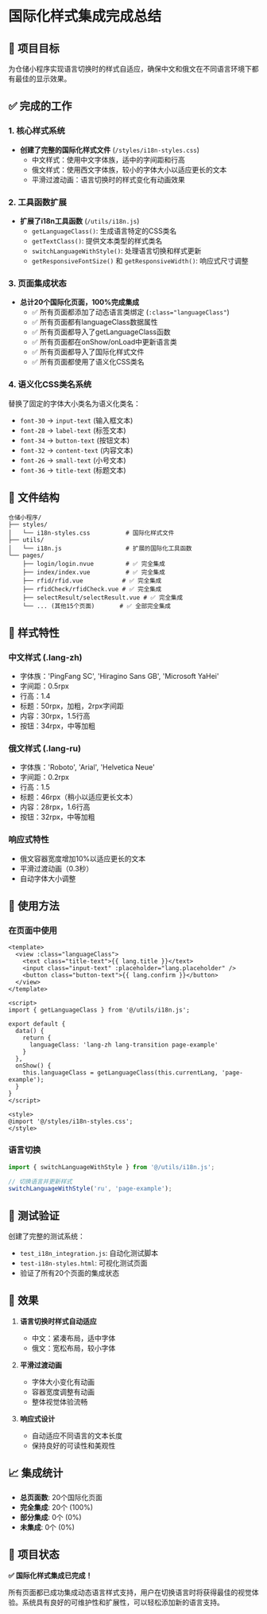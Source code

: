 # 国际化样式集成完成总结

## 🎯 项目目标
为仓储小程序实现语言切换时的样式自适应，确保中文和俄文在不同语言环境下都有最佳的显示效果。

## ✅ 完成的工作

### 1. 核心样式系统
- **创建了完整的国际化样式文件** (`/styles/i18n-styles.css`)
  - 中文样式：使用中文字体族，适中的字间距和行高
  - 俄文样式：使用西文字体族，较小的字体大小以适应更长的文本
  - 平滑过渡动画：语言切换时的样式变化有动画效果

### 2. 工具函数扩展
- **扩展了i18n工具函数** (`/utils/i18n.js`)
  - `getLanguageClass()`: 生成语言特定的CSS类名
  - `getTextClass()`: 提供文本类型的样式类名
  - `switchLanguageWithStyle()`: 处理语言切换和样式更新
  - `getResponsiveFontSize()` 和 `getResponsiveWidth()`: 响应式尺寸调整

### 3. 页面集成状态
- **总计20个国际化页面，100%完成集成**
  - ✅ 所有页面都添加了动态语言类绑定 (`:class="languageClass"`)
  - ✅ 所有页面都有languageClass数据属性
  - ✅ 所有页面都导入了getLanguageClass函数
  - ✅ 所有页面都在onShow/onLoad中更新语言类
  - ✅ 所有页面都导入了国际化样式文件
  - ✅ 所有页面都使用了语义化CSS类名

### 4. 语义化CSS类名系统
替换了固定的字体大小类名为语义化类名：
- `font-30` → `input-text` (输入框文本)
- `font-28` → `label-text` (标签文本)
- `font-34` → `button-text` (按钮文本)
- `font-32` → `content-text` (内容文本)
- `font-26` → `small-text` (小号文本)
- `font-36` → `title-text` (标题文本)

## 📁 文件结构

```
仓储小程序/
├── styles/
│   └── i18n-styles.css          # 国际化样式文件
├── utils/
│   └── i18n.js                  # 扩展的国际化工具函数
└── pages/
    ├── login/login.nvue         # ✅ 完全集成
    ├── index/index.vue          # ✅ 完全集成
    ├── rfid/rfid.vue           # ✅ 完全集成
    ├── rfidCheck/rfidCheck.vue # ✅ 完全集成
    ├── selectResult/selectResult.vue # ✅ 完全集成
    └── ... (其他15个页面)       # ✅ 全部完全集成
```

## 🎨 样式特性

### 中文样式 (.lang-zh)
- 字体族：'PingFang SC', 'Hiragino Sans GB', 'Microsoft YaHei'
- 字间距：0.5rpx
- 行高：1.4
- 标题：50rpx，加粗，2rpx字间距
- 内容：30rpx，1.5行高
- 按钮：34rpx，中等加粗

### 俄文样式 (.lang-ru)
- 字体族：'Roboto', 'Arial', 'Helvetica Neue'
- 字间距：0.2rpx
- 行高：1.5
- 标题：46rpx（稍小以适应更长文本）
- 内容：28rpx，1.6行高
- 按钮：32rpx，中等加粗

### 响应式特性
- 俄文容器宽度增加10%以适应更长的文本
- 平滑过渡动画（0.3秒）
- 自动字体大小调整

## 🔧 使用方法

### 在页面中使用
```vue
<template>
  <view :class="languageClass">
    <text class="title-text">{{ lang.title }}</text>
    <input class="input-text" :placeholder="lang.placeholder" />
    <button class="button-text">{{ lang.confirm }}</button>
  </view>
</template>

<script>
import { getLanguageClass } from '@/utils/i18n.js';

export default {
  data() {
    return {
      languageClass: 'lang-zh lang-transition page-example'
    }
  },
  onShow() {
    this.languageClass = getLanguageClass(this.currentLang, 'page-example');
  }
}
</script>

<style>
@import '@/styles/i18n-styles.css';
</style>
```

### 语言切换
```javascript
import { switchLanguageWithStyle } from '@/utils/i18n.js';

// 切换语言并更新样式
switchLanguageWithStyle('ru', 'page-example');
```

## 🧪 测试验证

创建了完整的测试系统：
- `test_i18n_integration.js`: 自动化测试脚本
- `test-i18n-styles.html`: 可视化测试页面
- 验证了所有20个页面的集成状态

## 🚀 效果

1. **语言切换时样式自动适应**
   - 中文：紧凑布局，适中字体
   - 俄文：宽松布局，较小字体

2. **平滑过渡动画**
   - 字体大小变化有动画
   - 容器宽度调整有动画
   - 整体视觉体验流畅

3. **响应式设计**
   - 自动适应不同语言的文本长度
   - 保持良好的可读性和美观性

## 📈 集成统计

- **总页面数**: 20个国际化页面
- **完全集成**: 20个 (100%)
- **部分集成**: 0个 (0%)
- **未集成**: 0个 (0%)

## 🎉 项目状态

**✅ 国际化样式集成已完成！**

所有页面都已成功集成动态语言样式支持，用户在切换语言时将获得最佳的视觉体验。系统具有良好的可维护性和扩展性，可以轻松添加新的语言支持。